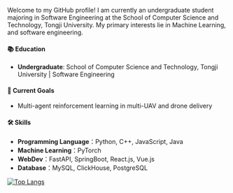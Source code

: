 Welcome to my GitHub profile! I am currently an undergraduate student majoring in Software Engineering at the School of Computer Science and Technology, Tongji University. 
My primary interests lie in Machine Learning, and software engineering. 

#### 📚 Education
- **Undergraduate**: School of Computer Science and Technology, Tongji University | Software Engineering
  
#### 🌱 Current Goals
- Multi-agent reinforcement learning in multi-UAV and drone delivery

#### 🛠 Skills
- **Programming Language**：Python, C++, JavaScript, Java
- **Machine Learning**：PyTorch
- **WebDev**：FastAPI, SpringBoot, React.js, Vue.js
- **Database**：MySQL, ClickHouse, PostgreSQL

[![Top Langs](https://github-readme-stats.vercel.app/api/top-langs/?username=CyberObservers&layout=compact)](https://github.com/anuraghazra/github-readme-stats)
